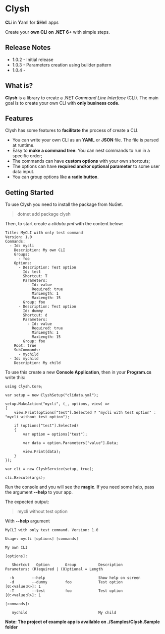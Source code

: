 # Clysh

**CL**i in **Y**aml for **SH**ell apps

Create your **own CLI on .NET 6+** with simple steps.

## Release Notes

- 1.0.2 - Initial release
- 1.0.3 - Parameters creation using builder pattern
- 1.0.4 - 

## What is?

**Clysh** is a library to create a .NET _Command Line Interface_ (CLI). The main goal is to create your own CLI with **only business code**.

## Features

Clysh has some features to **facilitate** the process of create a CLI.

- You can write your own CLI as an **YAML** or **JSON** file. The file is parsed at runtime.
- Easy to **make a command tree**. You can nest commands to run in a specific order;
- The commands can have **custom options** with your own shortcuts;
- The options can have **required and/or optional parameter** to some user data input.
- You can group options like **a radio button**.

## Getting Started

To use Clysh you need to install the package from NuGet.

> dotnet add package clysh

Then, to start create a _clidata.yml_ with the content below:

```
Title: MyCLI with only test command
Version: 1.0
Commands:
  - Id: mycli
    Description: My own CLI
    Groups:
      - foo
    Options:
      - Description: Test option
        Id: test
        Shortcut: T
        Parameters:
          - Id: value
            Required: true
            MinLength: 1
            MaxLength: 15
        Group: foo
      - Description: Test option
        Id: dummy
        Shortcut: d
        Parameters:
          - Id: value
            Required: true
            MinLength: 1
            MaxLength: 15
        Group: foo
    Root: true
    SubCommands:
      - mychild
  - Id: mychild
    Description: My child
```

To use this create a new **Console Application**, then in your **Program.cs** write this:

```
using Clysh.Core;

var setup = new ClyshSetup("clidata.yml");

setup.MakeAction("mycli", (_, options, view) =>
{
    view.Print(options["test"].Selected ? "mycli with test option" : "mycli without test option");

    if (options["test"].Selected)
    {
        var option = options["test"];

        var data = option.Parameters["value"].Data;

        view.Print(data);
    }
});

var cli = new ClyshService(setup, true);

cli.Execute(args);
```

Run the console and you will see the **magic**. If you need some help, pass the argument **--help** to your app.

The expected output:

> mycli without test option

With **--help** argument

```
MyCLI with only test command. Version: 1.0

Usage: mycli [options] [commands]

My own CLI

[options]:

   Shortcut   Option       Group          Description                                            Parameters: (R)equired | (O)ptional = Length

  -h        --help                        Show help on screen
  -d        --dummy        foo            Test option                                            [0:<value:R>]: 1
  -T        --test         foo            Test option                                            [0:<value:R>]: 1

[commands]:

   mychild                                My child  
```

**Note: The project of example app is available on ./Samples/Clysh.Sample folder**